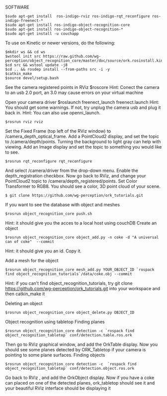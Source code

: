 SOFTWARE

	$sudo apt-get install  ros-indigo-rviz ros-indigo-rqt_reconfigure ros-indigo-freenect-*
	$sudo apt-get install ros-indigo-object-recognition-core
	$sudo apt-get install ros-indigo-object-recognition-*
	$sudo apt-get install -u couchapp

To use on Kinetic or newer versions, do the following:


	$mkdir ws && cd ws
	$wstool init src https://raw.github.com/wg-perception/object_recognition_core/master/doc/source/ork.rosinstall.kinetic.plus
	$cd src && wstool update -j8
	$cd .. && rosdep install --from-paths src -i -y
	$catkin_make
	$source devel/setup.bash



See the camera registered points in RViz
	$roscore
Hint: Conect the camera to an usb 2.0 port, an 3.0 may cause errors on your virtual machine

Open your camera driver 
	$roslaunch freenect_launch freenect.launch 
Hint: You should get some warnings. If not, try unplug the camera usb and plug it back in.
Hint: You can also use openni_launch.

	$rosrun rviz rviz 
Set the Fixed Frame (top left of the RViz window) to /camera_depth_optical_frame. Add a PointCloud2 display, and set the topic to /camera/depth/points. Turning the background to light gray can help with viewing. Add an Image display and set the topic to something you would like to see. 

	$rosrun rqt_reconfigure rqt_reconfigure
	
And select /camera/driver from the drop-down menu. Enable the depth_registration checkbox. Now go back to RViz, and change your PointCloud2 topic to /camera/depth_registered/points. Set Color Transformer to RGB8. You should see a color, 3D point cloud of your scene.

	$ git clone https://github.com/wg-perception/ork_tutorials.git
	
If you want to see the database with object and meshes 

	$rosrun object_recognition_core push.sh
	
Hint: it should give you the acces to a local host using couchDB 
Create an object

	$rosrun object_recognition_core object_add.py -n coke -d "A universal can of coke"  --commit
Hint: it should give you an id. Copy it.

Add a mesh for the object

	$rosrun object_recognition_core mesh_add.py YOUR_OBJECT_ID `rospack find object_recognition_tutorials`/data/coke.obj --commit

Hint: if you can’t find object_recognition_tutorials, try git clone https://github.com/wg-perception/ork_tutorials.git into your workspace and then catkin_make it

Deleting an object

	$rosrun object_recognition_core object_delete.py OBJECT_ID
 
Object recognition using tabletop
Finding planes

	$rosrun object_recognition_core detection -c `rospack find object_recognition_tabletop` conf/detection.table.ros.ork

Then go to RViz graphical window, and add the OrkTable display. Now you should see some planes detected by ORK_Tabletop if your camera is pointing to some plane surfaces.
Finding objects

	$rosrun object_recognition_core detection -c  `rospack find object_recognition_tabletop` conf/detection.object.ros.ork

Go back to RViz , and add the OrkObject display. Now if you have a coke can placed on one of the detected planes, ork_tabletop should see it and your beautiful RViz interface should be displaying it


